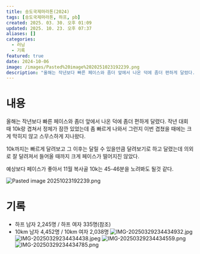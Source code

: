 ```yaml
---
title: 송도국제마라톤(2024)
tags: [송도국제마라톤, 하프, pb]
created: 2025. 03. 30. 오후 01:09
updated: 2025. 10. 23. 오후 07:37
aliases: []
categories:
  - 러닝
  - 기록
featured: true
date: 2024-10-06
image: /images/Pasted%20image%2020251023192239.png
description: "올해는 작년보다 빠른 페이스와 좀더 앞에서 나온 덕에 좀더 편하게 달렸다. 작년 대회 때 10k랑 겹쳐서 정체가 잠깐 있었는데 좀 빠르게 나와서 그런지 이번 겹쳤을 때에는 크게 막히지 않고 스무스하게 지나왔다. 10k까지는 빠르게 달려보고 그 이후는 달릴 수 있을만큼 달려보기로 하고 달"
---
```


# 내용

올해는 작년보다 빠른 페이스와 좀더 앞에서 나온 덕에 좀더 편하게 달렸다. 작년 대회 때 10k랑 겹쳐서 정체가 잠깐 있었는데 좀 빠르게 나와서 그런지 이번 겹쳤을 때에는 크게 막히지 않고 스무스하게 지나왔다.

10k까지는 빠르게 달려보고 그 이후는 달릴 수 있을만큼 달려보기로 하고 달렸는데 의외로 잘 달려져서 들어올 때까지 크게 페이스가 떨어지진 않았다.

예상보다 페이스가 좋아서 11월 복사골 10k는 45-46분을 노려봐도 될것 같다.

![Pasted image 20251023192239.png](/images/Pasted%20image%2020251023192239.png)

# 기록

- 하프 남자 2,245명 / 하프 여자 335명(참조)
- 10km 남자 4,452명 / 10km 여자 2,038명
![IMG-20250329234434932.jpg](/images/IMG-20250329234434932.jpg)
![IMG-20250329234434438.jpeg](/images/IMG-20250329234434438.jpeg)
![IMG-20250329234434559.png](/images/IMG-20250329234434559.png)![IMG-20250329234434785.png](/images/IMG-20250329234434785.png)
